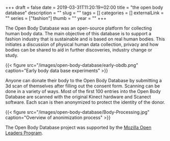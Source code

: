 +++ 
draft = false
date = 2019-03-31T11:20:19+02:00
title = "the open body database"
description = ""
slug = "" 
tags = []
categories = []
externalLink = ""
series = ["fashion"]
thumb = ""
year = ""
+++


The Open Body Database was an open-source platform for collecting human body data. The main objective of this database is to support a fashion industry that is sustainable and is based on real human bodies. This initiates a discussion of physical human data collection, privacy and how bodies can be shared to aid in further discoveries, industry change or study.

<!--
# The Problems

- Garment design is not based on real human bodies
- No human body data repository exists for designers and researchers looking to work with real human body forms
- Sharing body data is complex due to issues of privacy

The garment industry utilizes unproportional design sketches and standard pattern grading and sizing to continue the mass production value chain. Access to body database(s) can be expensive and restricted, and therefore not user friendly to designers, researchers or students wishing to access real human body data and shapes.

# The Solution

The Open Body Database will:

- Create and Open Body Database where anyone can access real human body data
- Create guides for anyone to contribute real body data
- Create an automated data anonymization system

If proper tools and real body shapes are provided, the cycle of mass produced garment production can be altered creating an era of customization, design based on reality and healthier fashion and body outlooks. Designers, researchers, and students can access real human bodies and data, truly extending fashion and research utilizing the rich diversity of body realities.
-->

{{< figure src="/images/open-body-database/early-obdb.png" caption="Early body data base experiments" >}}

Anyone can donate their body to the Open Body Database by submitting a 3d scan of themselves after filling out the consent form. Scanning can be done in a variety of ways. Most of the first 100 entries into the Open Body Database are scanned with the original Kinect hardware and Scanect software. Each scan is then anonymized to protect the identity of the donor.

{{< figure src="/images/open-body-database/Body-Processing.jpg" caption="Overview of anonimization process" >}}


The Open Body Database project was supported by the [Mozilla Open Leaders Program](https://foundation.mozilla.org/en/opportunity/mozilla-open-leaders/round-6/projects/projects---cohort-c/).

